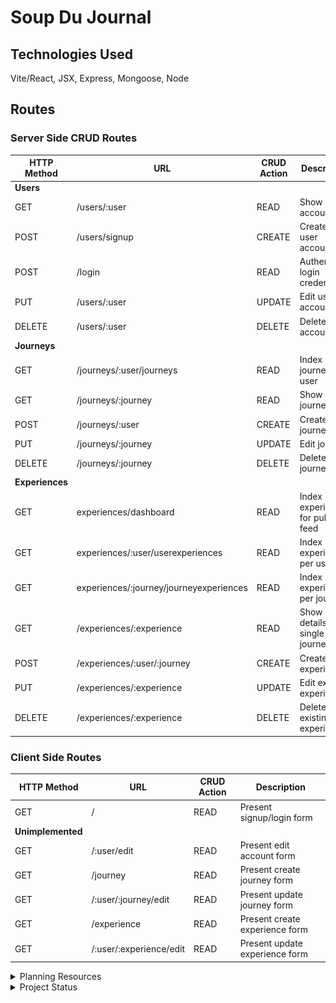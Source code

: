# Soup Du Journal
## Technologies Used
Vite/React, JSX, Express, Mongoose, Node
## Routes
### Server Side CRUD Routes
| **HTTP Method** | **URL** | **CRUD Action** | **Description** |
| --- | --- | --- | --- |
| **Users** |
| GET | /users/:user | READ | Show user account info |
| POST | /users/signup | CREATE | Create new user account |
| POST | /login | READ | Authenticate login credentials |
| PUT | /users/:user | UPDATE | Edit user account info |
| DELETE | /users/:user | DELETE | Delete user account |
| **Journeys** |
| GET | /journeys/:user/journeys | READ | Index journeys per user |
| GET | /journeys/:journey | READ | Show journey |
| POST | /journeys/:user| CREATE | Create journey |
| PUT | /journeys/:journey | UPDATE | Edit journey |
| DELETE | /journeys/:journey | DELETE | Delete journey |
| **Experiences** |
| GET | experiences/dashboard | READ | Index experiences for public feed |
| GET | experiences/:user/userexperiences | READ | Index experiences per user |
| GET | experiences/:journey/journeyexperiences | READ | Index experiences per journey |
| GET | /experiences/:experience | READ | Show details of a single journey |
| POST | /experiences/:user/:journey | CREATE | Create new experience |
| PUT | /experiences/:experience | UPDATE | Edit existing experience |
| DELETE | /experiences/:experience | DELETE | Delete existing experience |

### Client Side Routes
| **HTTP Method** | **URL** | **CRUD Action** | **Description** |
| --- | --- | --- | --- |
| GET | / | READ | Present signup/login form |
| **Unimplemented** |
| GET | /:user/edit | READ | Present edit account form |
| GET | /journey | READ | Present create journey form |
| GET | /:user/:journey/edit | READ | Present update journey form |
| GET | /experience | READ | Present create experience form |
| GET | /:user/:experience/edit | READ | Present update experience form |

<details>
    <summary>Planning Resources</summary>
    <h2>ERD</h2>
    <img src="./public/ERD.png" width="">
    <h2>Wireframes</h2>
    <h3>Signup/Login</h3>
    <img src="./public/signup.png" width="">
    <h3>User Dashboard</h3>
    <img src="./public/index.png" width="">
    <h3>Create Journal or Experience</h3>
    <img src="./public/create.png" width="">
    <h3>Show Journal or Experience</h3>
    <img src="./public/show.png" width="">
</details>
<details>
    <summary>Project Status</summary>
    <h2>Unsolved Problems and Development Hurdles</h2>
    <h2>Next Steps</h2>
</details>